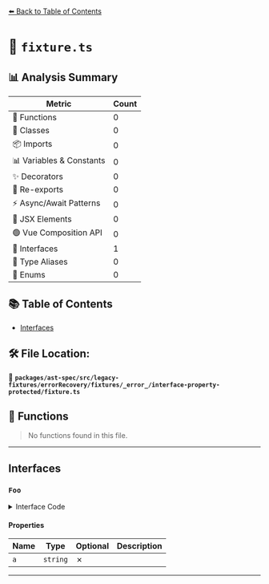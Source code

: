 [⬅️ Back to Table of Contents](../../../../../../../../index.md)

# 📄 `fixture.ts`

## 📊 Analysis Summary

| Metric | Count |
|--------|-------|
| 🔧 Functions | 0 |
| 🧱 Classes | 0 |
| 📦 Imports | 0 |
| 📊 Variables & Constants | 0 |
| ✨ Decorators | 0 |
| 🔄 Re-exports | 0 |
| ⚡ Async/Await Patterns | 0 |
| 💠 JSX Elements | 0 |
| 🟢 Vue Composition API | 0 |
| 📐 Interfaces | 1 |
| 📑 Type Aliases | 0 |
| 🎯 Enums | 0 |

## 📚 Table of Contents

- [Interfaces](#interfaces)

## 🛠️ File Location:
📂 **`packages/ast-spec/src/legacy-fixtures/errorRecovery/fixtures/_error_/interface-property-protected/fixture.ts`**

## 🔧 Functions

> No functions found in this file.


---

## Interfaces

### `Foo`

<details><summary>Interface Code</summary>

```ts
interface Foo {
  protected a: string;
}
```
</details>

#### Properties

| Name | Type | Optional | Description |
|------|------|----------|-------------|
| `a` | `string` | ✗ |  |


---